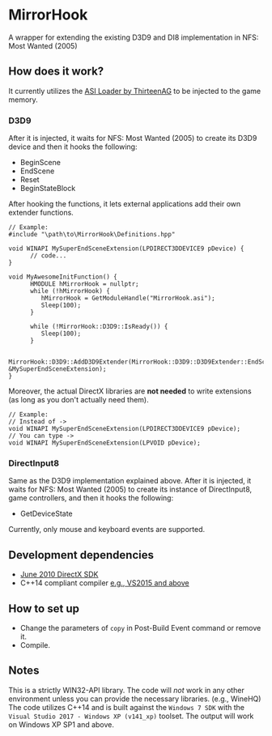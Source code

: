 # MirrorHook
A wrapper for extending the existing D3D9 and DI8 implementation in NFS: Most Wanted (2005)

## How does it work?
It currently utilizes the [ASI Loader by ThirteenAG](https://github.com/ThirteenAG/Ultimate-ASI-Loader) to be injected to the game memory.

### D3D9
After it is injected, it waits for NFS: Most Wanted (2005) to create its D3D9 device and then it hooks the following:
- BeginScene
- EndScene
- Reset
- BeginStateBlock

After hooking the functions, it lets external applications add their own extender functions.
```
// Example:
#include "\path\to\MirrorHook\Definitions.hpp"

void WINAPI MySuperEndSceneExtension(LPDIRECT3DDEVICE9 pDevice) {
      // code...
}

void MyAwesomeInitFunction() {
      HMODULE hMirrorHook = nullptr;
      while (!hMirrorHook) {
         hMirrorHook = GetModuleHandle("MirrorHook.asi");
         Sleep(100);
      }
      
      while (!MirrorHook::D3D9::IsReady()) {
         Sleep(100);
      }
      
      MirrorHook::D3D9::AddD3D9Extender(MirrorHook::D3D9::D3D9Extender::EndScene, &MySuperEndSceneExtension);
}
```
Moreover, the actual DirectX libraries are **not needed** to write extensions (as long as you don't actually need them).
```
// Example:
// Instead of ->
void WINAPI MySuperEndSceneExtension(LPDIRECT3DDEVICE9 pDevice);
// You can type ->
void WINAPI MySuperEndSceneExtension(LPVOID pDevice);
```
### DirectInput8
Same as the D3D9 implementation explained above. After it is injected, it waits for NFS: Most Wanted (2005) to create its instance of DirectInput8, game controllers, and then it hooks the following:
- GetDeviceState

Currently, only mouse and keyboard events are supported. 

## Development dependencies
- [June 2010 DirectX SDK](https://www.microsoft.com/en-us/download/details.aspx?id=6812)
- C++14 compliant compiler [e.g., VS2015 and above](https://www.visualstudio.com)

## How to set up
- Change the parameters of `copy` in Post-Build Event command or remove it.
- Compile.

## Notes
This is a strictly WIN32-API library. The code will *not* work in any other environment unless you can provide the necessary libraries. (e.g., WineHQ)
The code utilizes C++14 and is built against the `Windows 7 SDK` with the `Visual Studio 2017 - Windows XP (v141_xp)` toolset. The output will work on Windows XP SP1 and above.

